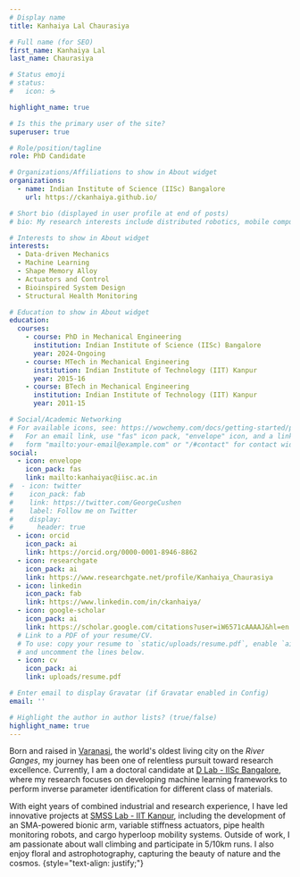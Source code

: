 ```yaml
---
# Display name
title: Kanhaiya Lal Chaurasiya

# Full name (for SEO)
first_name: Kanhaiya Lal
last_name: Chaurasiya

# Status emoji
# status:
#   icon: ☕️

highlight_name: true

# Is this the primary user of the site?
superuser: true

# Role/position/tagline
role: PhD Candidate

# Organizations/Affiliations to show in About widget
organizations:
  - name: Indian Institute of Science (IISc) Bangalore
    url: https://ckanhaiya.github.io/

# Short bio (displayed in user profile at end of posts)
# bio: My research interests include distributed robotics, mobile computing and programmable matter.

# Interests to show in About widget
interests:
  - Data-driven Mechanics
  - Machine Learning
  - Shape Memory Alloy
  - Actuators and Control
  - Bioinspired System Design
  - Structural Health Monitoring

# Education to show in About widget
education:
  courses:
    - course: PhD in Mechanical Engineering
      institution: Indian Institute of Science (IISc) Bangalore
      year: 2024-Ongoing
    - course: MTech in Mechanical Engineering
      institution: Indian Institute of Technology (IIT) Kanpur
      year: 2015-16
    - course: BTech in Mechanical Engineering
      institution: Indian Institute of Technology (IIT) Kanpur
      year: 2011-15

# Social/Academic Networking
# For available icons, see: https://wowchemy.com/docs/getting-started/page-builder/#icons
#   For an email link, use "fas" icon pack, "envelope" icon, and a link in the
#   form "mailto:your-email@example.com" or "/#contact" for contact widget.
social:
  - icon: envelope
    icon_pack: fas
    link: mailto:kanhaiyac@iisc.ac.in
#  - icon: twitter
#    icon_pack: fab
#    link: https://twitter.com/GeorgeCushen
#    label: Follow me on Twitter
#    display:
#      header: true
  - icon: orcid
    icon_pack: ai
    link: https://orcid.org/0000-0001-8946-8862
  - icon: researchgate
    icon_pack: ai
    link: https://www.researchgate.net/profile/Kanhaiya_Chaurasiya
  - icon: linkedin
    icon_pack: fab
    link: https://www.linkedin.com/in/ckanhaiya/
  - icon: google-scholar
    icon_pack: ai
    link: https://scholar.google.com/citations?user=iW6571cAAAAJ&hl=en
  # Link to a PDF of your resume/CV.
  # To use: copy your resume to `static/uploads/resume.pdf`, enable `ai` icons in `params.yaml`,
  # and uncomment the lines below.
  - icon: cv
    icon_pack: ai
    link: uploads/resume.pdf

# Enter email to display Gravatar (if Gravatar enabled in Config)
email: ''

# Highlight the author in author lists? (true/false)
highlight_name: true
---
```


Born and raised in [Varanasi](https://varanasi.nic.in/), the world's oldest living city on the _River Ganges_, my journey has been one of relentless pursuit toward research excellence.  Currently, I am a doctoral candidate at [D Lab - IISc Bangalore](https://d3lab-iisc.github.io/), where my research focuses on developing machine learning frameworks to perform inverse parameter identification for different class of materials.


With eight years of combined industrial and research experience, I have led innovative projects at [SMSS Lab - IIT Kanpur](https://www.iitk.ac.in/smss/), including the development of an SMA-powered bionic arm, variable stiffness actuators, pipe health monitoring robots, and cargo hyperloop mobility systems. Outside of work, I am passionate about wall climbing and participate in 5/10km runs. I also enjoy floral and astrophotography, capturing the beauty of nature and the cosmos.
{style="text-align: justify;"}